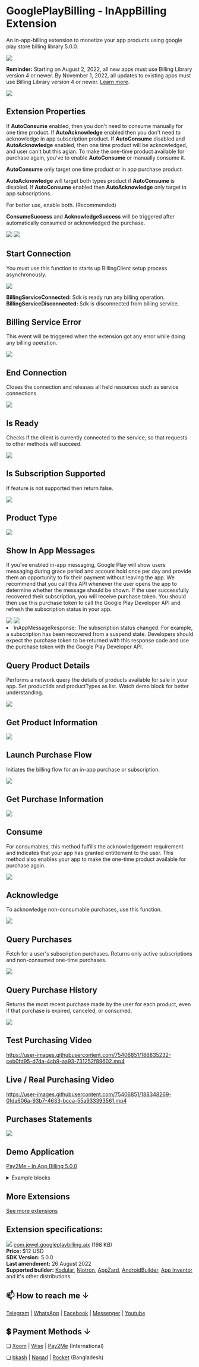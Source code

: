 # GooglePlayBilling - InAppBilling Extension
An in-app-billing extension to monetize your app products using google play store billing library 5.0.0.

<img src="https://github.com/jewelshkjony/GooglePlayBilling/raw/main/images/thumbnail.png"/>

**Reminder:** Starting on August 2, 2022, all new apps must use Billing Library version 4 or newer. By November 1, 2022, all updates to existing apps must use Billing Library version 4 or newer. [Learn more](https://developer.android.com/google/play/billing/deprecation-faq).

<img src="https://github.com/jewelshkjony/GooglePlayBilling/raw/main/images/aix.png"/>

## Extension Properties
If <b>AutoConsume</b> enabled, then you don't need to consume manually for one time product. If <b>AutoAcknowledge</b> enabled then you don't need to acknowledge in app subscription product. If <b>AutoConsume</b> disabled and <b>AutoAcknowledge</b> enabled, then one time product will be acknowledged, and user can't but this agian. To make the one-time product available for purchase again, you've to enable <b>AutoConsume</b> or manually consume it.

<b>AutoConsume</b> only target one time product or in app purchase product.

<b>AutoAcknowledge</b> will target both types product if <b>AutoConsume</b> is disabled. If <b>AutoConsume</b> enabled then <b>AutoAcknowledge</b> only target in app subscriptions.

For better use, enable both. (Recommended)

<b>ConsumeSuccess</b> and <b>AcknowledgeSuccess</b> will be triggered after automatically consumed or acknowledged the purchase.

<img src="https://github.com/jewelshkjony/GooglePlayBilling/raw/main/images/property-1.png"/>

<img src="https://github.com/jewelshkjony/GooglePlayBilling/raw/main/images/property-2.png"/>

## Start Connection
You must use this function to starts up BillingClient setup process asynchronously.

<img src="https://github.com/jewelshkjony/GooglePlayBilling/raw/main/images/start-connection.png"/>

<b>BillingServiceConnected:</b> Sdk is ready run any billing operation.\
<b>BillingServiceDisconnected:</b> Sdk is disconnected from billing service.

## Billing Service Error
This event will be triggered when the extension got any error while doing any billing operation.

<img src="https://github.com/jewelshkjony/GooglePlayBilling/raw/main/images/billing-service-error.png"/>

## End Connection
Closes the connection and releases all held resources such as service connections.

<img src="https://github.com/jewelshkjony/GooglePlayBilling/raw/main/images/end-connection.png"/>

## Is Ready
Checks if the client is currently connected to the service, so that requests to other methods will succeed.

<img src="https://github.com/jewelshkjony/GooglePlayBilling/raw/main/images/is-ready.png"/>

## Is Subscription Supported
If feature is not supported then return false.

<img src="https://github.com/jewelshkjony/GooglePlayBilling/raw/main/images/is-subscription-supported.png"/>

## Product Type

<img src="https://github.com/jewelshkjony/GooglePlayBilling/raw/main/images/product-type.png"/>

## Show In App Messages
If you've enabled in-app messaging, Google Play will show users messaging during grace period and account hold once per day and provide them an opportunity to fix their payment without leaving the app. We recommend that you call this API whenever the user opens the app to determine whether the message should be shown. If the user successfully recovered their subscription, you will receive purchase token. You should then use this purchase token to call the Google Play Developer API and refresh the subscription status in your app.

<img src="https://github.com/jewelshkjony/GooglePlayBilling/raw/main/images/show-in-app-message.png"/>

<img src="https://github.com/jewelshkjony/GooglePlayBilling/raw/main/images/in-app-message-demo.jpg"/>

<li> InAppMessageResponse: The subscription status changed. For example, a subscription has been recovered from a suspend state. Developers should expect the purchase token to be returned with this response code and use the purchase token with the Google Play Developer API.

## Query Product Details
Performs a network query the details of products available for sale in your app. Set productIds and productTypes as list. Watch demo block for better understanding.

<img src="https://github.com/jewelshkjony/GooglePlayBilling/raw/main/images/query-products-details.png"/>

## Get Product Information
<img src="https://github.com/jewelshkjony/GooglePlayBilling/raw/main/images/get-product-information.png"/>

## Launch Purchase Flow
Initiates the billing flow for an in-app purchase or subscription.

<img src="https://github.com/jewelshkjony/GooglePlayBilling/raw/main/images/launch-billing-flow.png"/>

## Get Purchase Information
<img src="https://github.com/jewelshkjony/GooglePlayBilling/raw/main/images/get-purchase-details.png"/>

## Consume
For consumables, this method fulfills the acknowledgement requirement and indicates that your app has granted entitlement to the user. This method also enables your app to make the one-time product available for purchase again.

<img src="https://github.com/jewelshkjony/GooglePlayBilling/raw/main/images/consume.png"/>

## Acknowledge
To acknowledge non-consumable purchases, use this function.

<img src="https://github.com/jewelshkjony/GooglePlayBilling/raw/main/images/acknowledge.png"/>

## Query Purchases
Fetch for a user's subscription purchases. Returns only active subscriptions and non-consumed one-time purchases.

<img src="https://github.com/jewelshkjony/GooglePlayBilling/raw/main/images/query-purchases.png"/>

## Query Purchase History
Returns the most recent purchase made by the user for each product, even if that purchase is expired, canceled, or consumed.

<img src="https://github.com/jewelshkjony/GooglePlayBilling/raw/main/images/query-purchase-history.png"/>

## Test Purchasing Video

https://user-images.githubusercontent.com/75406851/186835232-ceb0fd95-d7da-4cb9-aa93-731252f89602.mp4

## Live / Real Purchasing Video

https://user-images.githubusercontent.com/75406851/188348269-0fda606a-93b7-4633-bcca-55a933393561.mp4

## Purchases Statements

<img src="https://github.com/jewelshkjony/GooglePlayBilling/raw/main/images/Purchases-history.jpeg"/>

## Demo Application

<a href="https://play.google.com/store/apps/details?id=com.jewelshkjony.pay2me">Pay2Me - In App Billing 5.0.0</a>

<details>
<summary>Example blocks</summary>

This is very simple example blocks for using this extension.

<img src="https://github.com/jewelshkjony/GooglePlayBilling/raw/main/images/demo-blocks.png"/>
</details>

## More Extensions

<a href="https://github.com/jewelshkjony?tab=repositories">See more extensions</a>

## Extension specifications:
<img src="https://github.com/jewelshkjony/GooglePlayBilling/raw/main/images/download.png"/> <a href="https://t.me/jewelshkjony/">com.jewel.googleplaybilling.aix</a> (198 KB) \
<b>Price:</b> $12 USD\
<b>SDK Version:</b> 5.0.0\
<b>Last amendment:</b> 26 August 2022\
<b>Supported builder:</b> <a href="https://www.kodular.io/">Kodular</a>, <a href="https://niotron.com/">Niotron</a>, <a href="https://appzard.com/">AppZard</a>, <a href="https://androidbuilder.in/">AndroidBuilder</a>, <a href="http://ai2.appinventor.mit.edu/">App Inventor</a> and it's other distributions.

## 📫 How to reach me ↓

<a href="https://t.me/jewelshkjony">Telegram</a> | <a href="https://wa.me/8801775668913">WhatsApp</a> | <a href="https://fb.com/jewelshkjony">Facebook</a> | <a href="https://m.me/jewelshkjony">Messenger</a> | <a href="https://m.youtube.com/c/JewelShikderJony?sub_confirmation=1">Youtube</a>

## 💲 Payment Methods ↓

❏ <a href="https://www.xoom.com/bangladesh/send-money">Xoom</a> | <a href="https://wise.com/">Wise</a> | <a href="https://play.google.com/store/apps/details?id=com.jewelshkjony.pay2me">Pay2Me</a> (International)

❏ <a href="https://bka.sh/next?c=signup&uuid=C1CC9JVT1">bkash</a> | <a href="https://play.google.com/store/apps/details?id=com.konasl.nagad">Nagad</a> | <a href="https://play.google.com/store/apps/details?id=com.dbbl.mbs.apps.main">Rocket</a> (Bangladesh)

